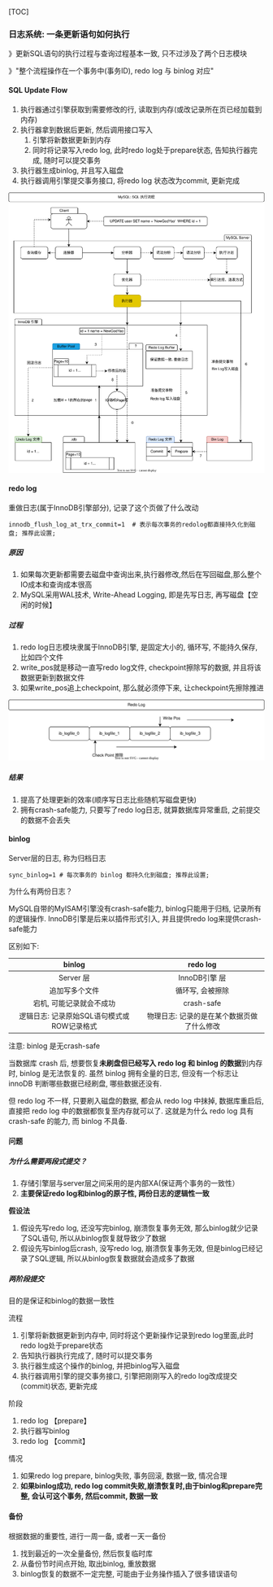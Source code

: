 [TOC]

### 日志系统: 一条更新语句如何执行

》更新SQL语句的执行过程与查询过程基本一致, 只不过涉及了两个日志模块

》"整个流程操作在一个事务中(事务ID), redo log 与 binlog 对应"

#### SQL Update Flow

1.  执行器通过引擎获取到需要修改的行, 读取到内存(或改记录所在页已经加载到内存)
2.  执行器拿到数据后更新, 然后调用接口写入
    1. 引擎将新数据更新到内存
    2. 同时将记录写入redo log, 此时redo log处于prepare状态, 告知执行器完成, 随时可以提交事务
3.  执行器生成binlog, 并且写入磁盘
4.  执行器调用引擎提交事务接口, 将redo log 状态改为commit, 更新完成

![MySQL-SQL](./images/MySQL-SQL.svg)

#### redo log

重做日志(属于InnoDB引擎部分), 记录了这个页做了什么改动

~~~mysql
innodb_flush_log_at_trx_commit=1  # 表示每次事务的redolog都直接持久化到磁盘; 推荐此设置;
~~~

##### 原因

1.  如果每次更新都需要去磁盘中查询出来,执行器修改,然后在写回磁盘,那么整个IO成本和查询成本很高
2.  MySQL采用WAL技术, Write-Ahead Logging, 即是先写日志, 再写磁盘【空闲的时候】

##### 过程

1.  redo log日志模块隶属于InnoDB引擎, 是固定大小的, 循环写, 不能持久保存, 比如四个文件
2.  write_pos就是移动一直写redo log文件, checkpoint擦除写的数据, 并且将该数据更新到数据文件
3.  如果write_pos追上checkpoint, 那么就必须停下来, 让checkpoint先擦除推进

![redo-log](./images/redo-log.svg)

##### 结果

1.  提高了处理更新的效率(顺序写日志比些随机写磁盘更快)
2.  拥有crash-safe能力, 只要写了redo log日志, 就算数据库异常重启, 之前提交的数据不会丢失

#### binlog

Server层的日志, 称为归档日志

~~~mysql
sync_binlog=1 # 每次事务的 binlog 都持久化到磁盘; 推荐此设置;
~~~

为什么有两份日志？

MySQL自带的MyISAM引擎没有crash-safe能力, binlog只能用于归档, 记录所有的逻辑操作. InnoDB引擎是后来以插件形式引入, 并且提供redo log来提供crash-safe能力

区别如下: 

|                   binlog                   |                  redo log                  |
| :----------------------------------------: | :----------------------------------------: |
|                 Server 层                  |               InnoDB引擎 层                |
|               追加写多个文件               |              循环写, 会被擦除              |
|          宕机, 可能记录就会不成功          |                 crash-safe                 |
| 逻辑日志: 记录原始SQL语句模式或ROW记录格式 | 物理日志: 记录的是在某个数据页做了什么修改 |

注意: binlog 是无crash-safe

当数据库 crash 后, 想要恢复**未刷盘但已经写入 redo log 和 binlog 的数据**到内存时, binlog 是无法恢复的. 虽然 binlog 拥有全量的日志, 但没有一个标志让 innoDB 判断哪些数据已经刷盘, 哪些数据还没有. 

但 redo log 不一样, 只要刷入磁盘的数据, 都会从 redo log 中抹掉, 数据库重启后, 直接把 redo log 中的数据都恢复至内存就可以了. 这就是为什么 redo log 具有 crash-safe 的能力, 而 binlog 不具备. 

#### 问题

##### 为什么需要两段式提交？

1. 存储引擎层与server层之间采用的是内部XA(保证两个事务的一致性）
2. **主要保证redo log和binlog的原子性, 两份日志的逻辑性一致**

**假设法**

1.  假设先写redo log, 还没写完binlog, 崩溃恢复事务无效, 那么binlog就少记录了SQL语句, 所以从binlog恢复就导致少了数据
2.  假设先写binlog后crash, 没写redo log, 崩溃恢复事务无效, 但是binlog已经记录了SQL逻辑, 所以从binlog恢复数据就会造成多了数据

##### 两阶段提交

目的是保证和binlog的数据一致性

流程

1.  引擎将新数据更新到内存中, 同时将这个更新操作记录到redo log里面,此时redo log处于prepare状态
2.  告知执行器执行完成了, 随时可以提交事务
3.  执行器生成这个操作的binlog, 并把binlog写入磁盘
4.  执行器调用引擎的提交事务接口, 引擎把刚刚写入的redo log改成提交(commit)状态, 更新完成

阶段

1.  redo log 【prepare】
2.  执行器写binlog
3.  redo log 【commit】

情况

1. 如果redo log prepare, binlog失败, 事务回滚, 数据一致, 情况合理
2. **如果binlog成功, redo log commit失败,崩溃恢复时,由于binlog和prepare完整, 会认可这个事务, 然后commit, 数据一致**

#### 备份

根据数据的重要性, 进行一周一备, 或者一天一备份

1.  找到最近的一次全量备份, 然后恢复临时库
2.  从备份节时间点开始, 取出binlog, 重放数据
3.  binlog恢复的数据不一定完整, 可能由于业务操作插入了很多错误语句